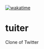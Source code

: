 [![wakatime](https://wakatime.com/badge/user/9e0548e0-ba44-4650-b0f1-5ece84453209/project/275fb8b2-1b4d-4e19-bbdf-c2bf73537d0f.svg)](https://wakatime.com/badge/user/9e0548e0-ba44-4650-b0f1-5ece84453209/project/275fb8b2-1b4d-4e19-bbdf-c2bf73537d0f)
# tuiter
Clone of Twitter
